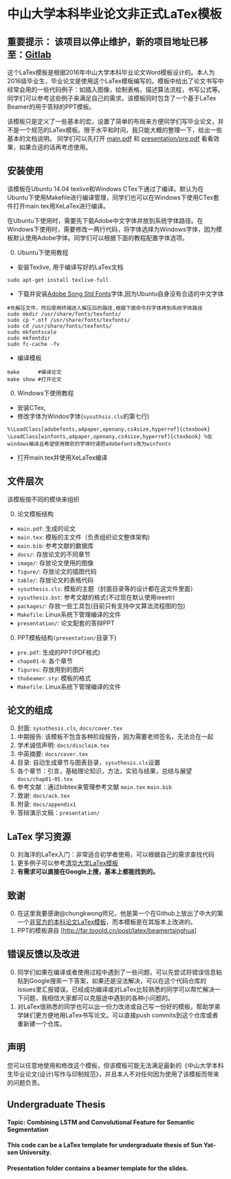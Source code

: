 # 中山大学本科毕业论文非正式LaTex模板

## 重要提示： 该项目以停止维护，新的项目地址已移至：[Gitlab](https://gitlab.com/sysu-gitlab/latex-group/thesis)

这个LaTex模板是根据2016年中山大学本科毕业论文Word模板设计的。本人为2016级毕业生，毕业论文是使用这个LaTex模板编写的。模板中给出了论文书写中经常会用的一些代码例子：如插入图像，绘制表格，描述算法流程，书写公式等。同学们可以参考这些例子来满足自己的需求。该模板同时包含了一个基于LaTex Beamer的用于答辩的PPT模板。

该模板只是定义了一些基本的宏，设置了简单的布局来方便同学们写毕业论文，并不是一个规范的LaTex模板。限于水平和时间，我只能大概的整理一下，给出一些基本的文档说明。
同学们可以先打开 [main.pdf](main.pdf) 和 [presentation/pre.pdf](presentation/pre.pdf) 看看效果，如果合适的话再考虑使用。

## 安装使用
该模板在Ubuntu 14.04 texlive和Windows CTex下通过了编译。默认为在Ubuntu下使用Makefile进行编译管理，同学们也可以在Windows下使用CTex套件打开main.tex用XeLaTex进行编译。

在Ubuntu下使用时，需要先下载Adobe中文字体并放到系统字体路径。在Windows下使用时，需要修改一两行代码，将字体选择为Windows字体，因为模板默认使用Adobe字体。同学们可以根据下面的教程配置字体选项。

0. Ubuntu下使用教程
 - 安装Texlive, 用于编译写好的LaTex文档
 ```
 sudo apt-get install texlive-full
 ```
 - 下载并安装[Adobe Song Std Fonts](http://download.csdn.net/detail/wpc0000/6762849)字体,因为Ubuntu自身没有合适的中文字体
  ```
  #先解压文件，然后使用终端进入解压后的路径,根据下面命令将字体拷到系统字体路径
  sudo mkdir /usr/share/fonts/texfonts/ 
  sudo cp *.otf /usr/share/fonts/texfonts/
  sudo cd /usr/share/fonts/texfonts/
  sudo mkfontscale
  sudo mkfontdir
  sudo fc-cache -fv
  ```
 - 编译模板
  ```
  make      #编译论文
  make show #打开论文
  ```
0. Windows下使用教程
 - 安装CTex, 
 - 修改字体为Windos字体(`sysuthsis.cls`的第七行)
  ```
  %\LoadClass[adobefonts,a4paper,openany,cs4size,hyperref]{ctexbook}
  \LoadClass[winfonts,a4paper,openany,cs4size,hyperref]{ctexbook} %在windows编译且希望使用微软的字体时请把adobefonts改为winfonts
  ```
 - 打开main.tex并使用XeLaTex编译
  
## 文件层次
该模板按不同的模块来组织

0. 论文模板结构
 - `main.pdf`:	生成的论文
 - `main.tex`:	模板的主文件（负责组织论文整体架构)
 - `main.bib`:	参考文献的数据库
 - `docs/`:		存放论文的不同章节
 - `image/`:	存放论文使用的图像
 - `figure/`:	存放论文的插图代码
 - `table/`:	存放论文的表格代码
 - `sysuthesis.cls`: 模板的主题（封面目录等的设计都在这文件里面）
 - `sysuthesis.bst`: 参考文献的格式(不过现在默认使用ieeetr)
 - `packages/`: 存放一些工具包(目前只有支持中文算法流程图的包)
 - `Makefile`:	Linux系统下管理编译的文件
 - `presentation/`: 论文配套的答辩PPT

0. PPT模板结构`(presentation/`目录下)
 - `pre.pdf`: 生成的PPT(PDF格式)
 - `chape01-6`: 各个章节
 - `figures`: 存放用到的图片
 - `thubeamer.sty`: 模板的格式
 - `Makefile`: Linux系统下管理编译的文件

## 论文的组成
0. 封面: `sysuthesis.cls`, `docs/cover.tex`
0. 中期报告: 该模板不包含各种阶段报告，因为需要老师签名，无法合在一起
0. 学术诚信声明: `docs/disclaim.tex`
0. 中英摘要: `docs/cover.tex`
0. 目录: 自动生成章节与图表目录，`sysuthesis.cls`设置
0. 各个章节：引言，基础理论知识，方法，实验与结果，总结与展望 `docs/chap01-05.tex`
0. 参考文献：通过bibtex来管理参考文献 `main.tex` `main.bib`
0. 致谢: `docs/ack.tex`
0. 附录: `docs/appendix1`
0. 答辩演示文稿：`presentation/`

## LaTex 学习资源
0. 刘海洋的LaTex入门：非常适合初学者使用，可以根据自己的需求查找代码
0. 更多例子可以参考[清华大学LaTex模板](https://github.com/xueruini/thuthesis)
0. **有需求可以直接在Google上搜，基本上都能找到的。**

## 致谢
0. 在这里我要感谢@chungkwong师兄，他是第一个在Github上放出了中大的第一个[非官方的本科论文LaTex模板](https://github.com/chungkwong/sysu_thesis)，而本模板是在其版本上改进的。
0. PPT的模板源自 [http://far.tooold.cn/post/latex/beamertsinghua]

## 错误反馈以及改进
0. 同学们如果在编译或者使用过程中遇到了一些问题，可以先尝试将错误信息粘贴到Google搜索一下答案，如果还是没法解决，可以在这个代码仓库的Issues里汇报错误。已经成功编译或对LaTex比较熟悉的同学可以帮忙解决一下问题，我相信大家都可以克服途中遇到的各种小问题的。
0. 对LaTex很熟悉的同学也可以出一份力改进或自己写一份好的模板，帮助学弟学妹们更方便地用LaTex书写论文。可以直接push commits到这个仓库或者重新建一个仓库。

## 声明
您可以任意地使用和修改这个模板，但该模板可能无法满足最新的《中山大学本科生毕业论文(设计)写作与印制规范》，并且本人不对任何因为使用了该模板而带来的问题负责。


## Undergraduate Thesis

#### Topic: Combining LSTM and Convolutional Feature for Semantic Segmentation

#### This code can be a LaTex template for undergraduate thesis of Sun Yat-sen University.

#### Presentation folder contains a beamer template for the slides.

